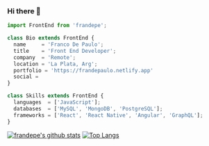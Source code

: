 ### Hi there 👋

<!--
**frandepe/frandepe** is a ✨ _special_ ✨ repository because its `README.md` (this file) appears on your GitHub profile.

Here are some ideas to get you started:

- 🔭 I’m currently working on ...
- 🌱 I’m currently learning ...
- 👯 I’m looking to collaborate on ...
- 🤔 I’m looking for help with ...
- 💬 Ask me about ...
- 📫 How to reach me: ...
- 😄 Pronouns: ...
- ⚡ Fun fact: ...
-->

```js
import FrontEnd from 'frandepe';

class Bio extends FrontEnd {
  name     = 'Franco De Paulo';
  title    = 'Front End Developer';
  company  = 'Remote';
  location = 'La Plata, Arg';
  portfolio = 'https://frandepaulo.netlify.app'
  social = 
}

class Skills extends FrontEnd {
  languages  = ['JavaScript'];
  databases  = ['MySQL', 'MongoDB', 'PostgreSQL'];
  frameworks = ['React', 'React Native', 'Angular', 'GraphQL'];
}
```

[![frandepe's github stats](https://github-readme-stats.vercel.app/api?username=frandepe&show_icons=true&theme=merko&hide=["contribs","issues"])](https://github.com/naveenverma1)
[![Top Langs](https://github-readme-stats.vercel.app/api/top-langs/?username=frandepe&layout=compact)](https://github.com/frandepe/github-readme-stats)

